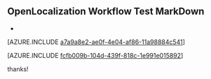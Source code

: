 ## OpenLocalization Workflow Test MarkDown
* 

[AZURE.INCLUDE [a7a9a8e2-ae0f-4e04-af86-11a98884c541](calleeMd1.md)]



[AZURE.INCLUDE [fcfb009b-104d-439f-818c-1e991e015892](calleeMd2.md)]

 
thanks!